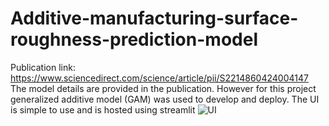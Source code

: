 # Additive-manufacturing-surface-roughness-prediction-model
Publication link: https://www.sciencedirect.com/science/article/pii/S2214860424004147
The model details are provided in the publication. However for this project generalized additive model (GAM) was used to develop and deploy.
The UI is simple to use and is hosted using streamlit
![UI](https://github.com/user-attachments/assets/9ecd9bcb-fc63-4ef4-b05c-edaf5255f50f)
